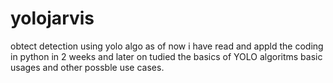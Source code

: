 # yolojarvis
obtect detection using yolo algo
as of now i have read and appld the coding in python in 2 weeks and later on tudied the basics of YOLO algoritms basic usages and other possble use cases.
